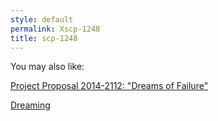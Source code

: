 ```yaml
---
style: default
permalink: Xscp-1248
title: scp-1248
---
```

You may also like:

[Project Proposal 2014-2112: "Dreams of Failure"](http://scp-wiki.net/project-proposal-2014-2112)

[Dreaming](http://scp-wiki.net/dreaming)
